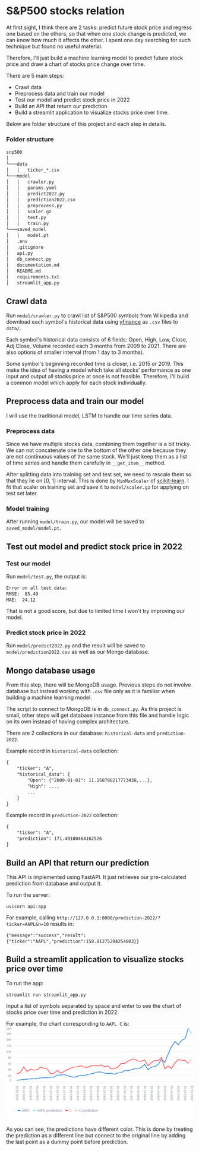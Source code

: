 # S&P500 stocks relation

At first sight, I think there are 2 tasks: predict future stock price and regress one based on the others, so that when one stock change is predicted, we can know how much it affects the other. I spent one day searching for such technique but found no useful material.

Therefore, I'll just build a machine learning model to predict future stock price and draw a chart of stocks price change over time.

There are 5 main steps:
- Crawl data
- Preprocess data and train our model
- Test our model and predict stock price in 2022
- Build an API that return our prediction
- Build a streamlit application to visualize stocks price over time. 

Below are folder structure of this project and each step in details.
### Folder structure
```
snp500    
│
└───data
│   │   ticker_*.csv
└───model
│   │   crawler.py
│   │   params.yaml
│   │   predict2022.py
│   │   prediction2022.csv
│   │   preprocess.py
│   │   scaler.gz
│   │   test.py
│   │   train.py
└───saved_model
│   │   model.pt
│   .env
│   .gitignore
│   api.py
│   db_connect.py
│   documentation.md
│   README.md
│   requirements.txt
│   streamlit_app.py
```

## Crawl data

Run `model/crawler.py` to crawl list of S&P500 symbols from Wikipedia and download each symbol's historical data using [yfinance](https://pypi.org/project/yfinance/) as `.csv` files to `data/`.

Each symbol's historical data consists of 6 fields: Open, High, Low, Close, Adj Close, Volume recorded each 3 months from 2009 to 2021. There are also options of smaller interval (from 1 day to 3 months).

Some symbol's beginning recorded time is closer, i.e. 2015 or 2019. This make the idea of having a model which take all stocks' performance as one input and output all stocks price at once is not feasible. Therefore, I'll build a common model which apply for each stock individually. 

## Preprocess data and train our model

I will use the traditional model, LSTM to handle our time series data.

### Preprocess data

Since we have multiple stocks data, combining them together is a bit tricky. We can not concatenate one to the bottom of the other one because they are not continuous values of the same stock. We'll just keep them as a list of time series and handle them carefully in `__get_item__` method.

After splitting data into training set and test set, we need to rescale them so that they lie on [0, 1] interval. This is done by `MinMaxScaler` of [scikit-learn](https://scikit-learn.org/). I fit that scaler on training set and save it to `model/scaler.gz` for applying on test set later.

### Model training

After running `model/train.py`, our model will be saved to `saved_model/model.pt`.

## Test out model and predict stock price in 2022

### Test our model

Run `model/test.py`, the output is:

```
Error on all test data:
RMSE:  85.49
MAE:  24.12
```

That is not a good score, but due to limited time I won't try improving our model.

### Predict stock price in 2022

Run `model/predict2022.py` and the result will be saved to `model/prediction2022.csv` as well as our Mongo database. 

## Mongo database usage

From this step, there will be MongoDB usage. Previous steps do not involve database but instead working with `.csv` file only as it is familiar when building a machine learning model.

The script to connect to MongoDB is in `db_connect.py`. As this project is small, other steps will get database instance from this file and handle logic on its own instead of having complex architecture.

There are 2 collections in our database: `historical-data` and `prediction-2022`.

Example record in `historical-data` collection:
```
{
    "ticker": "A",
    "historical_data": {
        "Open": {"2009-01-01": 11.158798217773438,...},
        "High": ...,
        ...
    }
}
```

Example record in `prediction-2022` collection:
```
{
    "ticker": "A",
    "prediction": 171.40100464162526
}
```

## Build an API that return our prediction

This API is implemented using FastAPI. It just retrieves our pre-calculated prediction from database and output it.

To run the server:
```
uvicorn api:app
```

For example, calling `http://127.0.0.1:8000/prediction-2022/?ticker=AAPL&n=10` results in:

```
{"message":"success","result":{"ticker":"AAPL","prediction":158.81275204254803}}
```

## Build a streamlit application to visualize stocks price over time

To run the app:
```
streamlit run streamlit_app.py
```

Input a list of symbols separated by space and enter to see the chart of stocks price over time and prediction in 2022.

For example, the chart corresponding to `AAPL C` is:
![chart.png](chart.png)

As you can see, the predictions have different color. This is done by treating the prediction as a different line but connect to the original line by adding the last point as a dummy point before prediction.